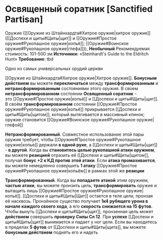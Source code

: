 # Освященный соратник [Sanctified Partisan]

Оружие ([[Оружие из Штайнхардта#Хитрое оружие|хитрое оружие]] ([[Доспехи и щиты#Щиты|щит]] и [[Оружие#Простое оружие#Рукопашное оружие|копьё]]; [[Оружие#Воинское оружие#Рукопашное оружие|глефа]])), **Необычный**
Рекомендуемая стоимость: 101-500 зм
**Источники:** «Steinhardt's Guide to the Eldritch Hunt»
**Требование**: tbd

Одно из самых универсальных орудий церкви

[[Оружие из Штайнхардта#Хитрое оружие|Хитрое оружие]]. **Бонусным действием** вы можете **переключаться** между **трансформированным** и **нетрансформированным** состояниями этого оружия. В своем **нетрансформированном** состоянии **Освященный соратник** - это [[Оружие#Простое оружие|копьё]] и [[Доспехи и щиты#Щиты|щит]]. В своём **трансформированном** состоянии [[Оружие#Простое оружие#Рукопашное оружие|копьё]] прикрывается [[Доспехи и щиты#Щиты|щитом]], который вытягивается в массивный клинок; оружие становится [[Оружие#Воинское оружие#Рукопашное оружие|глефой]]

**Нетрансформированный**. Совместное использование этой пары оружия требует, чтобы [[Оружие#Простое оружие#Рукопашное оружие|копье]] держали **в одной руке**, а [[Доспехи и щиты#Щиты|щит]] - **в другой**. Когда вы **становитесь целью рукопашной атаки оружием**, вы можете **реакцией** отразить её [[Доспехи и щиты#Щиты|щитом]], получая **бонус +2 к КД против этой атаки**. Если **атака промахивается**, вы можете немедленно совершить **1 атаку** [[Оружие#Простое оружие#Рукопашное оружие|копьём]] в рамках этой же **реакции**

**Трансформированный**. Когда вы **попадаете атакой** этим оружием, **частью атаки**, вы можете пронзить цель, **трансформировать** оружие и вытащить лишь [[Оружие#Простое оружие#Рукопашное оружие|копьё]]. [[Доспехи и щиты#Щиты|Щит]] остается в теле цели, пронзая её насквозь. Пронзённое существо получает **1к4 рубящего урона в начале каждого своего хода**, а его **скорость снижается на 15 футов**. Чтобы вынуть [[Доспехи и щиты#Щиты|щит]], пронзенная цель может **действием** совершить **проверку Силы Сл 12**. При **успехе** [[Доспехи и щиты#Щиты|щит]] вынимается и падает у ног цели. Если вы находитесь в пределах **5 футов** от [[Доспехи и щиты#Щиты|щита]], вы можете **бонусным действием** поднять его и надеть